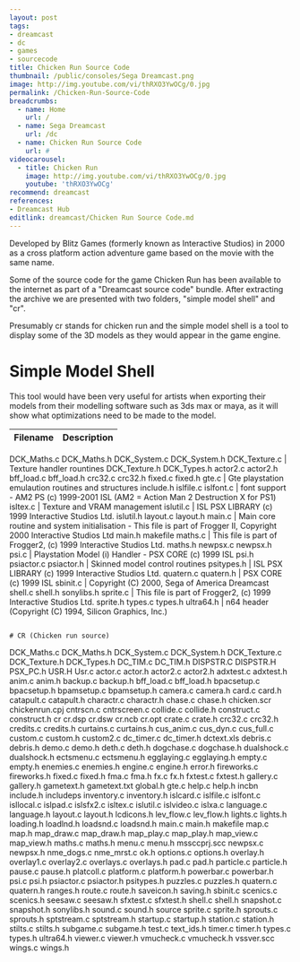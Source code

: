 ```yaml
---
layout: post
tags: 
- dreamcast
- dc
- games
- sourcecode
title: Chicken Run Source Code
thumbnail: /public/consoles/Sega Dreamcast.png
image: http://img.youtube.com/vi/thRXO3YwOCg/0.jpg
permalink: /Chicken-Run-Source-Code
breadcrumbs:
  - name: Home
    url: /
  - name: Sega Dreamcast
    url: /dc
  - name: Chicken Run Source Code
    url: #
videocarousel:
  - title: Chicken Run
    image: http://img.youtube.com/vi/thRXO3YwOCg/0.jpg
    youtube: 'thRXO3YwOCg'
recommend: dreamcast
references:
- Dreamcast Hub
editlink: dreamcast/Chicken Run Source Code.md
---
```


Developed by Blitz Games (formerly known as Interactive Studios) in 2000 as a cross platform action adventure game based on the movie with the same name.

Some of the source code for the game Chicken Run has been available to the internet as part of a "Dreamcast source code" bundle. After extracting the archive we are presented with two folders, "simple model shell" and "cr". 

Presumably cr stands for chicken run and the simple model shell is a tool to display some of the 3D models as they would appear in the game engine. 

# Simple Model Shell
This tool would have been very useful for artists when exporting their models from their modelling software such as 3ds max or maya, as it will show what optimizations need to be made to the model.

Filename | Description
--- | ---
DCK_Maths.c
DCK_Maths.h
DCK_System.c
DCK_System.h
DCK_Texture.c | Texture handler rountines
DCK_Texture.h
DCK_Types.h
actor2.c
actor2.h
bff_load.c
bff_load.h
crc32.c
crc32.h
fixed.c
fixed.h
gte.c | Gte playstation emulaution routines and structures
include.h
islfile.c 
islfont.c | font support - AM2 PS   (c) 1999-2001 ISL (AM2 = Action Man 2 Destruction X for PS1)
isltex.c | Texture and VRAM management
islutil.c | ISL PSX LIBRARY	(c) 1999 Interactive Studios Ltd.
islutil.h
layout.c
layout.h
main.c | Main core routine and system initialisation - This file is part of Frogger II, Copyright 2000 Interactive Studios Ltd
main.h
makefile
maths.c | This file is part of Frogger2, (c) 1999 Interactive Studios Ltd.
maths.h
newpsx.c
newpsx.h
psi.c | Playstation Model (i) Handler - PSX CORE (c) 1999 ISL
psi.h
psiactor.c
psiactor.h | Skinned model control routines
psitypes.h | ISL PSX LIBRARY	(c) 1999 Interactive Studios Ltd.
quatern.c
quatern.h | PSX CORE (c) 1999 ISL
sbinit.c | Copyright (C) 2000, Sega of America Dreamcast
shell.c
shell.h
sonylibs.h
sprite.c | This file is part of Frogger2, (c) 1999 Interactive Studios Ltd.
sprite.h
types.c
types.h
ultra64.h | n64 header (Copyright (C) 1994, Silicon Graphics, Inc.)
```

# CR (Chicken run source)
```
DCK_Maths.c
DCK_Maths.h
DCK_System.c
DCK_System.h
DCK_Texture.c
DCK_Texture.h
DCK_Types.h
DC_TIM.c
DC_TIM.h
DISPSTR.C
DISPSTR.H
PSX_PC.h
USR.H
Usr.c
actor.c
actor.h
actor2.c
actor2.h
adxtest.c
adxtest.h
anim.c
anim.h
backup.c
backup.h
bff_load.c
bff_load.h
bpacsetup.c
bpacsetup.h
bpamsetup.c
bpamsetup.h
camera.c
camera.h
card.c
card.h
catapult.c
catapult.h
charactr.c
charactr.h
chase.c
chase.h
chicken.scr
chickenrun.cpj
cntrscn.c
cntrscreen.c
collide.c
collide.h
construct.c
construct.h
cr
cr.dsp
cr.dsw
cr.ncb
cr.opt
crate.c
crate.h
crc32.c
crc32.h
credits.c
credits.h
curtains.c
curtains.h
cus_anim.c
cus_dyn.c
cus_full.c
custom.c
custom.h
custom2.c
dc_timer.c
dc_timer.h
dctext.xls
debris.c
debris.h
demo.c
demo.h
deth.c
deth.h
dogchase.c
dogchase.h
dualshock.c
dualshock.h
ectsmenu.c
ectsmenu.h
egglaying.c
egglaying.h
empty.c
empty.h
enemies.c
enemies.h
engine.c
engine.h
error.h
fireworks.c
fireworks.h
fixed.c
fixed.h
fma.c
fma.h
fx.c
fx.h
fxtest.c
fxtest.h
gallery.c
gallery.h
gametext.h
gametext.txt
global.h
gte.c
help.c
help.h
incbn
include.h
includeps
inventory.c
inventory.h
islcard.c
islfile.c
islfont.c
isllocal.c
islpad.c
islsfx2.c
isltex.c
islutil.c
islvideo.c
islxa.c
language.c
language.h
layout.c
layout.h
lcdicons.h
lev_flow.c
lev_flow.h
lights.c
lights.h
loading.h
loadlnd.h
loadsnd.c
loadsnd.h
main.c
main.h
makefile
map.c
map.h
map_draw.c
map_draw.h
map_play.c
map_play.h
map_view.c
map_view.h
maths.c
maths.h
menu.c
menu.h
mssccprj.scc
newpsx.c
newpsx.h
nme_dogs.c
nme_mrst.c
ok.h
options.c
options.h
overlay.h
overlay1.c
overlay2.c
overlays.c
overlays.h
pad.c
pad.h
particle.c
particle.h
pause.c
pause.h
platcoll.c
platform.c
platform.h
powerbar.c
powerbar.h
psi.c
psi.h
psiactor.c
psiactor.h
psitypes.h
puzzles.c
puzzles.h
quatern.c
quatern.h
ranges.h
route.c
route.h
saveicon.h
saving.h
sbinit.c
scenics.c
scenics.h
seesaw.c
seesaw.h
sfxtest.c
sfxtest.h
shell.c
shell.h
snapshot.c
snapshot.h
sonylibs.h
sound.c
sound.h
source
sprite.c
sprite.h
sprouts.c
sprouts.h
sptstream.c
sptstream.h
startup.c
startup.h
station.c
station.h
stilts.c
stilts.h
subgame.c
subgame.h
test.c
text_ids.h
timer.c
timer.h
types.c
types.h
ultra64.h
viewer.c
viewer.h
vmucheck.c
vmucheck.h
vssver.scc
wings.c
wings.h
```

